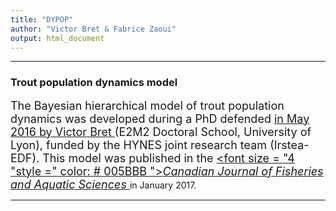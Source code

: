```yaml
---
title: "DYPOP"
author: "Victor Bret & Fabrice Zaoui"
output: html_document
---
```


* * *

### **Trout population dynamics model**

<font size="4">The Bayesian hierarchical model of trout population dynamics was developed during a PhD defended  <a href="https://tel.archives-ouvertes.fr/tel-01382903" target="_blank"> <font size = "4" style = "color: # 005BBB"> in May 2016 by Victor Bret </font> </a> (E2M2 Doctoral School, University of Lyon), funded by the HYNES joint research team (Irstea- EDF). This model was published in the <a href="http://www.nrcresearchpress.com/doi/10.1139/cjfas-2016-0240" target="_blank"><font size = "4 "style =" color: # 005BBB ">_Canadian Journal of Fisheries and Aquatic Sciences_ </font> </a> in January 2017.</font>

* * *
